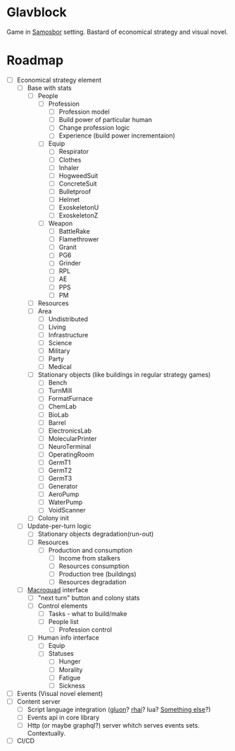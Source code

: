 # Glavblock

Game in [Samosbor](https://samosb.org/) setting. Bastard of economical strategy and visual novel.

# Roadmap

- [ ] Economical strategy element
  - [ ] Base with stats
    - [ ] People
      - [ ] Profession
        - [ ] Profession model
        - [ ] Build power of particular human
        - [ ] Change profession logic
        - [ ] Experience (build power incrementaion)
      - [ ] Equip
        - [ ] Respirator
        - [ ] Clothes
        - [ ] Inhaler
        - [ ] HogweedSuit
        - [ ] ConcreteSuit
        - [ ] Bulletproof
        - [ ] Helmet
        - [ ] ExoskeletonU
        - [ ] ExoskeletonZ
      - [ ] Weapon
        - [ ] BattleRake
        - [ ] Flamethrower
        - [ ] Granit
        - [ ] PG6
        - [ ] Grinder
        - [ ] RPL
        - [ ] AE
        - [ ] PPS
        - [ ] PM
    - [ ] Resources
    - [ ] Area
      - [ ] Undistributed
      - [ ] Living
      - [ ] Infrastructure
      - [ ] Science
      - [ ] Military
      - [ ] Party
      - [ ] Medical
    - [ ] Stationary objects (like buildings in regular strategy games)
      - [ ] Bench
      - [ ] TurnMill
      - [ ] FormatFurnace
      - [ ] ChemLab
      - [ ] BioLab
      - [ ] Barrel
      - [ ] ElectronicsLab
      - [ ] MolecularPrinter
      - [ ] NeuroTerminal
      - [ ] OperatingRoom
      - [ ] GermT1
      - [ ] GermT2
      - [ ] GermT3
      - [ ] Generator
      - [ ] AeroPump
      - [ ] WaterPump
      - [ ] VoidScanner
    - [ ] Colony init
  - [ ] Update-per-turn logic
    - [ ] Stationary objects degradation(run-out)
    - [ ] Resources
      - [ ] Production and consumption
        - [ ] Income from stalkers
        - [ ] Resources consumption
        - [ ] Production tree (buildings)
        - [ ] Resources degradation
  - [ ] [Macroquad](https://github.com/not-fl3/macroquad) interface
    - [ ] "next turn" button and colony stats
    - [ ] Control elements
      - [ ] Tasks - what to build/make
      - [ ] People list
        - [ ] Profession control
    - [ ] Human info interface
        - [ ] Equip
        - [ ] Statuses
          - [ ] Hunger
          - [ ] Morality
          - [ ] Fatigue
          - [ ] Sickness
- [ ] Events (Visual novel element)
- [ ] Content server
  - [ ] Script language integration ([gluon](https://github.com/gluon-lang/gluon)? [rhai](https://github.com/jonathandturner/rhai)? lua? [Something else](https://github.com/ruse-lang/langs-in-rust)?)
  - [ ] Events api in core library
  - [ ] Http (or maybe graphql?) server whitch serves events sets. Contextually.
- [ ] CI/CD
